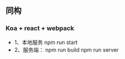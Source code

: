 ## 同构
### Koa + react + webpack

* 1、本地服务 npm run start
* 2、服务端： npm run build
            npm run server

